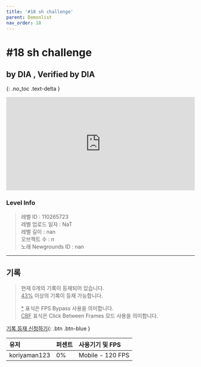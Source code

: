 ```yaml
---   
title: '#18 sh challenge'   
parent: Demonlist   
nav_order: 18   
---
```

# #18 sh challenge   
## by DIA , Verified by DIA    
{: .no_toc .text-delta }   
<p>
<iframe allow="accelerometer; autoplay; clipboard-write; encrypted-media; gyroscope; picture-in-picture" allowfullscreen="true" frameborder="0" height="250px" src="https://www.youtube.com/embed/sMfAPo7KoTE" width="100%"></iframe>
</p>

### Level Info
> 레벨 ID : 110265723   
> 레벨 업로드 일자 : NaT   
> 레벨 길이 : nan   
> 오브젝트 수 : n   
> 노래 Newgrounds ID : nan   




---

## 기록   

> 현재 0개의 기록이 등재되어 있습니다.  
> <U>43%</U> 이상의 기록이 등재 가능합니다. 
>    
> <U>*</U> 표식은 FPS Bypass 사용을 의미합니다.   
> <U>CBF</U>  표식은 Click Between Frames 모드 사용을 의미합니다.   

[기록 등재 신청하기](https://gmdquackforum.site/submit.html){: .btn .btn-blue }   

| 유저         | 퍼센트             | 사용기기 및 FPS |   
|:-------------|:------------------|:---------------|   
| koriyaman123  | 0%               | Mobile - 120 FPS |   
